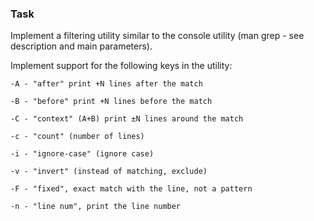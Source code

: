 ### Task

Implement a filtering utility similar to the console utility (man grep - see description and main parameters).

Implement support for the following keys in the utility:

    -A - "after" print +N lines after the match

    -B - "before" print +N lines before the match

    -C - "context" (A+B) print ±N lines around the match

    -c - "count" (number of lines)

    -i - "ignore-case" (ignore case)

    -v - "invert" (instead of matching, exclude)

    -F - "fixed", exact match with the line, not a pattern

    -n - "line num", print the line number
